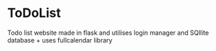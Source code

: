 # ToDoList
Todo list website made in flask and utilises login manager and SQllite database + uses fullcalendar library
